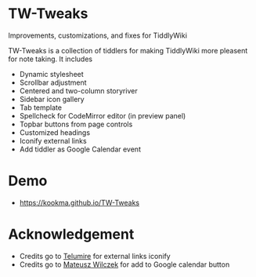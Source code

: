 # TW-Tweaks
Improvements, customizations, and fixes for TiddlyWiki

TW-Tweaks is a collection of tiddlers for making TiddlyWiki more pleasent for note taking. It includes

* Dynamic stylesheet
* Scrollbar adjustment
* Centered and two-column storyriver
* Sidebar icon gallery
* Tab template
* Spellcheck for CodeMirror editor (in preview panel)
* Topbar buttons from page controls
* Customized headings
* Iconify external links
* Add tiddler as Google Calendar event

# Demo
* https://kookma.github.io/TW-Tweaks

# Acknowledgement
* Credits go to [Telumire](https://github.com/Telumire) for external links iconify
* Credits go to [Mateusz Wilczek](https://talk.tiddlywiki.org/t/button-to-create-google-calendar-event-based-on-the-current-tiddler/8665) for add to Google calendar button

